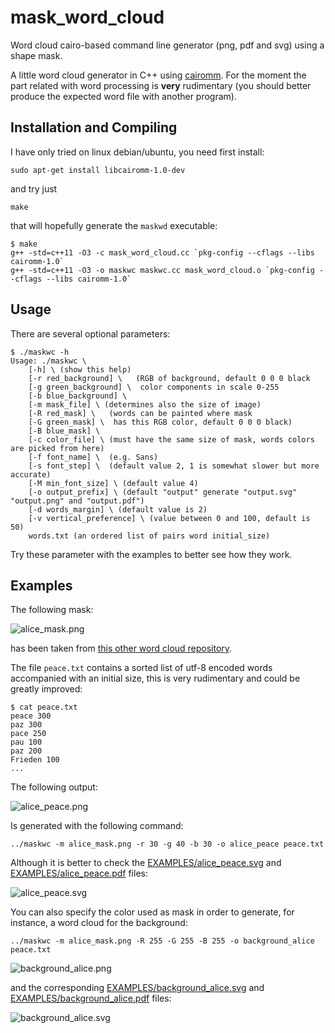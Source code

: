 # mask_word_cloud
Word cloud cairo-based command line generator (png, pdf and svg) using a shape mask.

A little word cloud generator in C++ using [cairomm](http://cairographics.org/cairomm/). For the moment the part related with word processing is **very** rudimentary (you should better produce the expected word file with another program).

## Installation and Compiling

I have only tried on linux debian/ubuntu, you need first install:

    sudo apt-get install libcairomm-1.0-dev

and try just

    make
	
that will hopefully generate the `maskwd` executable:

    $ make
    g++ -std=c++11 -O3 -c mask_word_cloud.cc `pkg-config --cflags --libs cairomm-1.0`
    g++ -std=c++11 -O3 -o maskwc maskwc.cc mask_word_cloud.o `pkg-config --cflags --libs cairomm-1.0`

## Usage

There are several optional parameters:

```
$ ./maskwc -h
Usage: ./maskwc \
	[-h] \ (show this help)
	[-r red_background] \   (RGB of background, default 0 0 0 black
	[-g green_background] \  color components in scale 0-255
	[-b blue_background] \
	[-m mask_file] \ (determines also the size of image)
	[-R red_mask] \   (words can be painted where mask
	[-G green_mask] \  has this RGB color, default 0 0 0 black)
	[-B blue_mask] \
	[-c color_file] \ (must have the same size of mask, words colors are picked from here)
	[-f font_name] \  (e.g. Sans)
	[-s font_step] \  (default value 2, 1 is somewhat slower but more accurate)
	[-M min_font_size] \ (default value 4)
	[-o output_prefix] \ (default "output" generate "output.svg" "output.png" and "output.pdf") 
	[-d words_margin] \ (default value is 2)
	[-v vertical_preference] \ (value between 0 and 100, default is 50)
	words.txt (an ordered list of pairs word initial_size)
```

Try these parameter with the examples to better see how they work.

## Examples

The following mask:

![alice_mask.png](EXAMPLES/alice_mask.png)

has been taken from [this other word cloud repository](https://github.com/amueller/word_cloud).

The file `peace.txt` contains a sorted list of utf-8 encoded words accompanied with an initial size, this is very rudimentary and could be greatly improved:

```
$ cat peace.txt
peace 300
paz 300
pace 250
pau 100
paz 200
Frieden 100
...
```

The following output:

![alice_peace.png](EXAMPLES/alice_peace.png)

Is generated with the following command:

    ../maskwc -m alice_mask.png -r 30 -g 40 -b 30 -o alice_peace peace.txt

Although it is better to check the [EXAMPLES/alice_peace.svg](svg) and [EXAMPLES/alice_peace.pdf](pdf) files:

![alice_peace.svg](EXAMPLES/alice_peace.svg)

You can also specify the color used as mask in order to generate, for instance, a word cloud for the background:

    ../maskwc -m alice_mask.png -R 255 -G 255 -B 255 -o background_alice peace.txt

![background_alice.png](EXAMPLES/background_alice.png)

and the corresponding [EXAMPLES/background_alice.svg](svg) and [EXAMPLES/background_alice.pdf](pdf) files:

![background_alice.svg](EXAMPLES/background_alice.svg)

